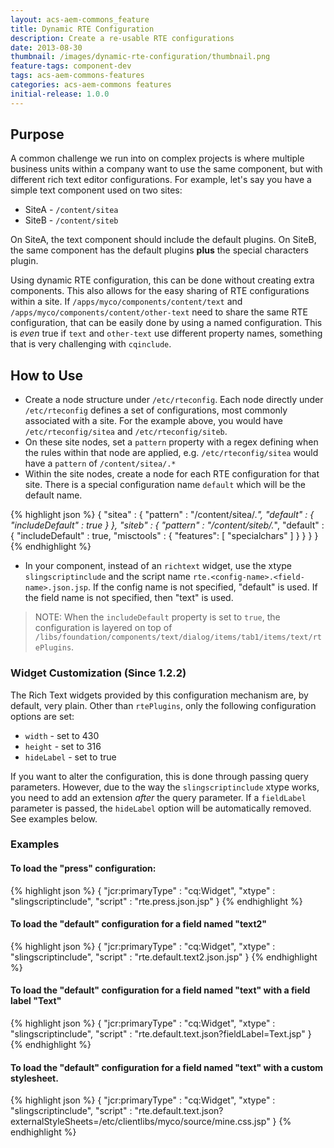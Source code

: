 ```yaml
---
layout: acs-aem-commons_feature
title: Dynamic RTE Configuration
description: Create a re-usable RTE configurations
date: 2013-08-30
thumbnail: /images/dynamic-rte-configuration/thumbnail.png
feature-tags: component-dev
tags: acs-aem-commons-features
categories: acs-aem-commons features
initial-release: 1.0.0
---
```



## Purpose

A common challenge we run into on complex projects is where multiple business units within a company want to use the
same component, but with different rich text editor configurations. For example, let's say you have a simple text component used on two sites:

* SiteA - `/content/sitea`
* SiteB - `/content/siteb`

On SiteA, the text component should include the default plugins. On SiteB, the same component has the default plugins **plus** the special characters plugin.

Using dynamic RTE configuration, this can be done without creating extra components. This also allows for the easy sharing of RTE configurations within a site. If `/apps/myco/components/content/text` and `/apps/myco/components/content/other-text` need to share the same RTE configuration, that can be easily done by using a named configuration. This is *even* true if `text` and `other-text` use different property names, something that is very challenging with `cqinclude`.

## How to Use

* Create a node structure under `/etc/rteconfig`. Each node directly under `/etc/rteconfig` defines a set of configurations, most commonly associated with a site. For the example above, you would have `/etc/rteconfig/sitea` and `/etc/rteconfig/siteb`.
* On these site nodes, set a `pattern` property with a regex defining when the rules within that node are applied, e.g. `/etc/rteconfig/sitea` would have a `pattern` of `/content/sitea/.*`
* Within the site nodes, create a node for each RTE configuration for that site. There is a special configuration name `default` which will be the default name.

{% highlight json %}
{
    "sitea" : {
        "pattern" : "/content/sitea/.*",
        "default" : {
            "includeDefault" : true
        }
    },
    "siteb" : {
        "pattern" : "/content/siteb/.*",
        "default" : {
            "includeDefault" : true,
            "misctools" : {
                "features": [ "specialchars" ]
            }
        }
    }
}
{% endhighlight %}

* In your component, instead of an `richtext` widget, use the xtype `slingscriptinclude` and the script name `rte.<config-name>.<field-name>.json.jsp`. If the config name is not specified, "default" is used. If the field name is not specified, then "text" is used.

> NOTE: When the `includeDefault` property is set to `true`, the configuration is layered on top of `/libs/foundation/components/text/dialog/items/tab1/items/text/rtePlugins`.

### Widget Customization (Since 1.2.2)

The Rich Text widgets provided by this configuration mechanism are, by default, very plain. Other than `rtePlugins`, only the following configuration options are set:

* `width` - set to 430
* `height` - set to 316
* `hideLabel` - set to true

If you want to alter the configuration, this is done through passing query parameters. However, due to the way the `slingscriptinclude` xtype works, you need to add an extension *after* the query parameter. If a `fieldLabel` parameter is passed, the `hideLabel` option will be automatically removed. See examples below.

### Examples

#### To load the "press" configuration:

{% highlight json %}
{
    "jcr:primaryType" : "cq:Widget",
    "xtype" : "slingscriptinclude",
    "script" : "rte.press.json.jsp"
}
{% endhighlight %}

#### To load the "default" configuration for a field named "text2"

{% highlight json %}
{
    "jcr:primaryType" : "cq:Widget",
    "xtype" : "slingscriptinclude",
    "script" : "rte.default.text2.json.jsp"
}
{% endhighlight %}

#### To load the "default" configuration for a field named "text" with a field label "Text"

{% highlight json %}
{
    "jcr:primaryType" : "cq:Widget",
    "xtype" : "slingscriptinclude",
    "script" : "rte.default.text.json?fieldLabel=Text.jsp"
}
{% endhighlight %}


#### To load the "default" configuration for a field named "text" with a custom stylesheet.

{% highlight json %}
{
    "jcr:primaryType" : "cq:Widget",
    "xtype" : "slingscriptinclude",
    "script" : "rte.default.text.json?externalStyleSheets=/etc/clientlibs/myco/source/mine.css.jsp"
}
{% endhighlight %}
